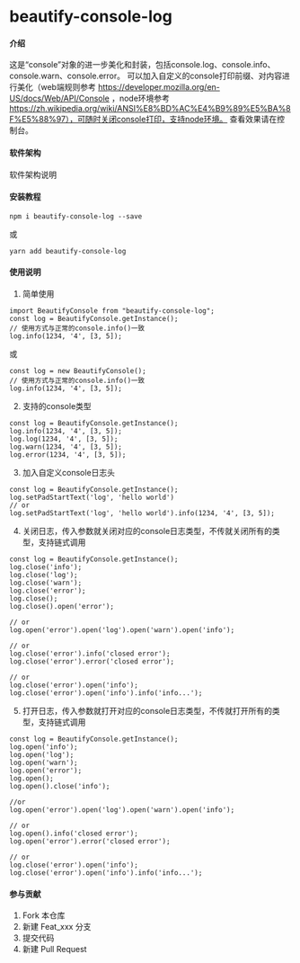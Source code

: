 # beautify-console-log

#### 介绍
这是“console”对象的进一步美化和封装，包括console.log、console.info、console.warn、console.error。
可以加入自定义的console打印前缀、对内容进行美化（web端规则参考 https://developer.mozilla.org/en-US/docs/Web/API/Console ，node环境参考 https://zh.wikipedia.org/wiki/ANSI%E8%BD%AC%E4%B9%89%E5%BA%8F%E5%88%97），可随时关闭console打印，支持node环境。
查看效果请在控制台。

#### 软件架构
软件架构说明


#### 安装教程

```
npm i beautify-console-log --save
```
或
```
yarn add beautify-console-log
```

#### 使用说明

1.  简单使用
```
import BeautifyConsole from "beautify-console-log";
const log = BeautifyConsole.getInstance();
// 使用方式与正常的console.info()一致
log.info(1234, '4', [3, 5]);

```

或
```
const log = new BeautifyConsole();
// 使用方式与正常的console.info()一致
log.info(1234, '4', [3, 5]);

```


2.  支持的console类型
```
const log = BeautifyConsole.getInstance();
log.info(1234, '4', [3, 5]);
log.log(1234, '4', [3, 5]);
log.warn(1234, '4', [3, 5]);
log.error(1234, '4', [3, 5]);
```
3.  加入自定义console日志头
```
const log = BeautifyConsole.getInstance();
log.setPadStartText('log', 'hello world')
// or
log.setPadStartText('log', 'hello world').info(1234, '4', [3, 5]);
```
4.  关闭日志，传入参数就关闭对应的console日志类型，不传就关闭所有的类型，支持链式调用
```
const log = BeautifyConsole.getInstance();
log.close('info');
log.close('log');
log.close('warn');
log.close('error');
log.close();
log.close().open('error');

// or
log.open('error').open('log').open('warn').open('info');

// or
log.close('error').info('closed error');
log.close('error').error('closed error');

// or
log.close('error').open('info');
log.close('error').open('info').info('info...');
```
5.  打开日志，传入参数就打开对应的console日志类型，不传就打开所有的类型，支持链式调用
```
const log = BeautifyConsole.getInstance();
log.open('info');
log.open('log');
log.open('warn');
log.open('error');
log.open();
log.open().close('info');

//or
log.open('error').open('log').open('warn').open('info');

// or
log.open().info('closed error');
log.open('error').error('closed error');

// or
log.close('error').open('info');
log.close('error').open('info').info('info...');
```

#### 参与贡献

1.  Fork 本仓库
2.  新建 Feat_xxx 分支
3.  提交代码
4.  新建 Pull Request
